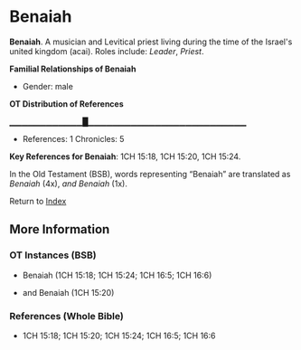 # Benaiah
**Benaiah**. 
A musician and Levitical priest living during the time of the Israel's united kingdom (acai). 
Roles include: 
_Leader_, _Priest_. 




**Familial Relationships of Benaiah**


* Gender: male


**OT Distribution of References**

▁▁▁▁▁▁▁▁▁▁▁▁█▁▁▁▁▁▁▁▁▁▁▁▁▁▁▁▁▁▁▁▁▁▁▁▁▁▁
* References: 1 Chronicles: 5



**Key References for Benaiah**: 
1CH 15:18, 1CH 15:20, 1CH 15:24. 


In the Old Testament (BSB), words representing “Benaiah” are translated as 
*Benaiah* (4x), *and Benaiah* (1x). 




Return to [Index](00-Index.md)

## More Information

### OT Instances (BSB)

* Benaiah (1CH 15:18; 1CH 15:24; 1CH 16:5; 1CH 16:6)

* and Benaiah (1CH 15:20)



### References (Whole Bible)

* 1CH 15:18; 1CH 15:20; 1CH 15:24; 1CH 16:5; 1CH 16:6




